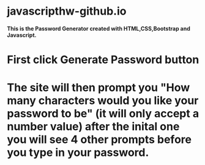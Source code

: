 # javascripthw-github.io

#### This is the Password Generator created with HTML,CSS,Bootstrap and Javascript.

# First click Generate Password button

# The site will then prompt you "How many characters would you like your password to be" (it will only accept a number value) after the inital one you will see 4 other prompts before you type in your password.


